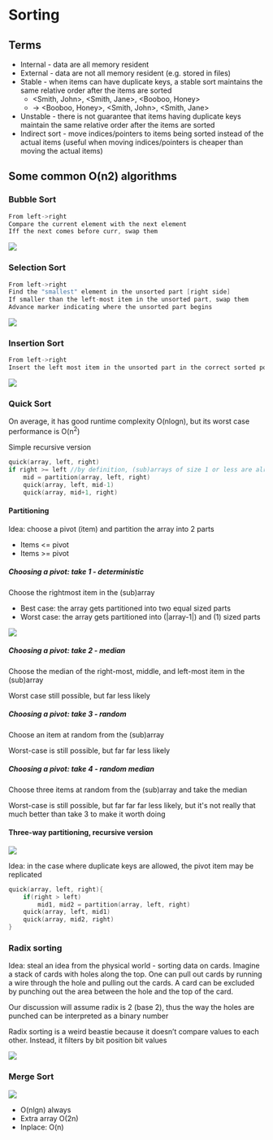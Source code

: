 # Sorting

## Terms

* Internal - data are all memory resident
* External - data are not all memory resident (e.g. stored in files)
* Stable - when items can have duplicate keys, a stable sort maintains the same relative order after the items are sorted
  * <Smith, John>, <Smith, Jane>, <Booboo, Honey>
  * -> <Booboo, Honey>, <Smith, John>, <Smith, Jane>
* Unstable - there is not guarantee that items having duplicate keys maintain the same relative order after the items are sorted
* Indirect sort - move indices/pointers to items being sorted instead of the actual items (useful when moving indices/pointers is cheaper than moving the actual items)

## Some common O(n2) algorithms

### Bubble Sort

```c++
From left->right
Compare the current element with the next element
Iff the next comes before curr, swap them
```

![](../images/bubble_sort.svg)

### Selection Sort

```c++
From left->right
Find the "smallest" element in the unsorted part [right side]
If smaller than the left-most item in the unsorted part, swap them
Advance marker indicating where the unsorted part begins
```

![](../images/selection_sort.svg)

### Insertion Sort

```c++
From left->right
Insert the left most item in the unsorted part in the correct sorted position in the sorted part
```

![](../images/insertion_sort.svg)

### Quick Sort

On average, it has good runtime complexity O(nlogn), but its worst case performance is O(n<sup>2</sup>)

Simple recursive version

```c++
quick(array, left, right)
if right >= left //by definition, (sub)arrays of size 1 or less are already sorted)
    mid = partition(array, left, right)
    quick(array, left, mid-1)
    quick(array, mid+1, right)
```

#### Partitioning

Idea: choose a pivot (item) and partition the array into 2 parts

* Items <= pivot
* Items >= pivot

##### Choosing a pivot: take 1 - deterministic

Choose the rightmost item in the (sub)array

* Best case: the array gets partitioned into two equal sized parts
* Worst case: the array gets partitioned into (|array-1|) and (1) sized parts

![](../images/quick_sort.svg)

##### Choosing a pivot: take 2 - median

Choose the median of the right-most, middle, and left-most item in the (sub)array

Worst case still possible, but far less likely

##### Choosing a pivot: take 3 - random

Choose an item at random from the (sub)array

Worst-case is still possible, but far far less likely

##### Choosing a pivot: take 4 - random median

Choose three items at random from the (sub)array and take the median

Worst-case is still possible, but far far far less likely, but it's not really that much better than take 3 to make it worth doing

#### Three-way partitioning, recursive version

![](../images/three_way_partitioning.svg)

Idea: in the case where duplicate keys are allowed, the pivot item may be replicated

```c++
quick(array, left, right){
    if(right > left)
        mid1, mid2 = partition(array, left, right)
    quick(array, left, mid1)
    quick(array, mid2, right)
}
```

### Radix sorting

Idea: steal an idea from the physical world - sorting data on cards. Imagine a stack of cards with holes along the top. One can pull out cards by running a wire through the hole and pulling out the cards. A card can be excluded by punching out the area between the hole and the top of the card.

Our discussion will assume radix is 2 (base 2), thus the way the holes are punched can be interpreted as a binary number

Radix sorting is a weird beastie because it doesn’t compare values to each other. Instead, it filters by bit position bit values

![](../images/radix_sort.svg)

### Merge Sort

![](../images/merge_sort.svg)

* O(nlgn) always
* Extra array O(2n)
* Inplace: O(n)
